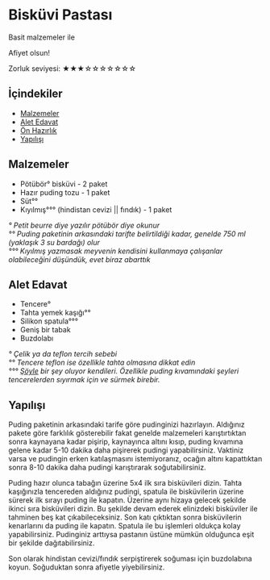 # Bisküvi Pastası #

Basit malzemeler ile

Afiyet olsun!

Zorluk seviyesi: ★★★☆☆☆☆☆☆☆

## İçindekiler ##

- [Malzemeler](#malzemeler)
- [Alet Edavat](#alet-edavat)
- [Ön Hazırlık](#on-hazirlik)
- [Yapılışı](#yapilisi)

## Malzemeler ##

- Pötübör° bisküvi - 2 paket
- Hazır puding tozu - 1 paket
- Süt°°
- Kıyılmış°°° (hindistan cevizi || fındık) - 1 paket

_° Petit beurre diye yazılır pötübör diye okunur_  
_°° Puding paketinin arkasındaki tarifte belirtildiği kadar, genelde 750 ml (yaklaşık 3 su bardağı) olur_  
_°°° Kıyılmış yazmasak meyvenin kendisini kullanmaya çalışanlar olabileceğini düşündük, evet biraz abarttık_

## Alet Edavat ##

- Tencere°
- Tahta yemek kaşığı°°
- Silikon spatula°°°
- Geniş bir tabak
- Buzdolabı


_° Çelik ya da teflon tercih sebebi_  
_°° Tencere teflon ise özellikle tahta olmasına dikkat edin_  
_°°° [Şöyle](http://www.gittigidiyor.com/arama/?k=silikon+spatula) bir şey oluyor kendileri. Özellikle puding kıvamındaki şeyleri tencerelerden sıyırmak için ve sürmek birebir._

## Yapılışı ##

Puding paketinin arkasındaki tarife göre pudinginizi hazırlayın. Aldığınız pakete göre farklılık gösterebilir fakat genelde malzemeleri karıştırtıktan sonra kaynayana kadar pişirip, kaynayınca altını kısıp, puding kıvamına gelene kadar 5-10 dakika daha pişirerek pudingi yapabilirsiniz. Vaktiniz varsa ve pudingin erken katılaşmasını istemiyoranız, ocağın altını kapattıktan sonra 8-10 dakika daha pudingi karıştırarak soğutabilirsiniz.

Puding hazır olunca tabağın üzerine 5x4 ilk sıra bisküvileri dizin. Tahta kaşığınızla tencereden aldığınız pudingi, spatula ile bisküvilerin üzerine sürerek ilk sırayı puding ile kapatın. Üzerine aynı hizaya gelecek şekilde ikinci sıra bisküvileri dizin. Bu şekilde devam ederek elinizdeki bisküviler ile tahminen beş kat çıkabileceksiniz. Son katı çıktıktan sonra bisküvilerin kenarlarını da puding ile kapatın. Spatula ile bu işlemleri oldukça kolay yapabilirsiniz. Pudinginiz arttıysa pastanın üstüne mümkün olduğunca eşit bir şekilde dağıtabilirsiniz.

Son olarak hindistan cevizi/fındık serpiştirerek soğuması için buzdolabına koyun. Soğuduktan sonra afiyetle yiyebilirsiniz.
